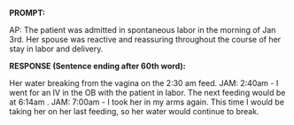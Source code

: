 **PROMPT:**

AP:  The patient was admitted in spontaneous labor in the morning of Jan 3rd. Her spouse was reactive and reassuring throughout the course of her stay in labor and delivery.

**RESPONSE (Sentence ending after 60th word):**

Her water breaking from the vagina on the 2:30 am feed. JAM: 2:40am - I went for an IV in the OB with the patient in labor. The next feeding would be at 6:14am . JAM: 7:00am - I took her in my arms again. This time I would be taking her on her last feeding, so her water would continue to break. 
